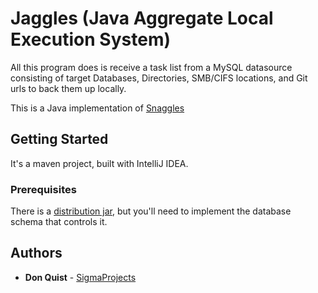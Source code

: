 # Jaggles (Java Aggregate Local Execution System)

All this program does is receive a task list from a MySQL datasource consisting of target Databases, Directories, SMB/CIFS locations, and Git urls to back them up locally.

This is a Java implementation of [Snaggles](https://github.com/sigmaprojects/snaggles)

## Getting Started

It's a maven project, built with IntelliJ IDEA.

### Prerequisites

There is a [distribution jar](https://github.com/sigmaprojects/jaggles/blob/master/target/Jaggles-1.0-SNAPSHOT-jar-with-dependencies.jar), but you'll need to implement the database schema that controls it.

## Authors

* **Don Quist** - [SigmaProjects](https://www.sigmaprojects.org/)

